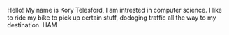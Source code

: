Hello! My name is Kory Telesford, I am intrested in computer science. 
I like to ride my bike to pick up certain stuff, dodoging traffic all the way to my destination.  HAM
